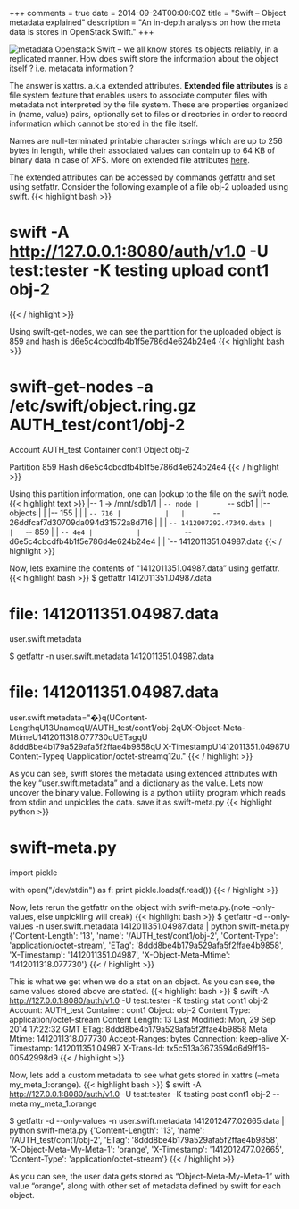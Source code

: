 +++
comments = true
date = 2014-09-24T00:00:00Z
title = "Swift – Object metadata explained"
description = "An in-depth analysis on how the meta data is stores in OpenStack Swift."
+++

![metadata](/assets/metadata.jpg)
Openstack Swift – we all know stores its objects reliably, in a replicated manner. How does swift store the information about the object itself ? i.e. metadata information ?

The answer is  xattrs. a.k.a extended attributes.
**Extended file attributes** is a file system feature that enables users to associate computer files with metadata not interpreted by the file system.  These are properties organized in (name, value) pairs, optionally set to files or directories in order to record information which cannot be stored in the file itself.

Names are null-terminated printable character strings which are up to 256 bytes in length, while their associated values can contain up to 64 KB of binary data in case of XFS.
More on extended file attributes [here](http://en.wikipedia.org/wiki/Extended_file_attributes).

The extended attributes can be accessed by commands getfattr and set using setfattr.
Consider the following example of a file obj-2 uploaded using swift.
{{< highlight bash >}}
# swift -A http://127.0.0.1:8080/auth/v1.0 -U test:tester -K testing upload cont1 obj-2
{{< / highlight >}}

Using swift-get-nodes, we can see the partition for the uploaded object is 859 and hash is d6e5c4cbcdfb4b1f5e786d4e624b24e4
{{< highlight bash >}}
# swift-get-nodes  -a /etc/swift/object.ring.gz AUTH_test/cont1/obj-2

Account  	AUTH_test
Container	cont1
Object   	obj-2


Partition	859
Hash     	d6e5c4cbcdfb4b1f5e786d4e624b24e4
{{< / highlight >}}

Using this partition information, one can lookup to the file on the swift node.
{{< highlight text >}}
|-- 1 -> /mnt/sdb1/1
|   `-- node
|       `-- sdb1
|           |-- objects
|           |   |-- 155
|           |   |   `-- 716
|           |   |       `-- 26ddfcaf7d30709da094d31572a8d716
|           |   |           `-- 1412007292.47349.data
|           |   `-- 859
|           |       `-- 4e4
|           |           `-- d6e5c4cbcdfb4b1f5e786d4e624b24e4
|           |               `-- 1412011351.04987.data
{{< / highlight >}}

Now, lets examine the contents of “1412011351.04987.data” using getfattr.
{{< highlight bash >}}
$ getfattr 1412011351.04987.data
# file: 1412011351.04987.data
user.swift.metadata

$ getfattr -n user.swift.metadata 1412011351.04987.data
# file: 1412011351.04987.data
user.swift.metadata="�}q(UContent-LengthqU13UnameqU/AUTH_test/cont1/obj-2qUX-Object-Meta-MtimeU1412011318.077730qUETagqU 8ddd8be4b179a529afa5f2ffae4b9858qU
                                                                                                                                                                       X-TimestampU1412011351.04987U
                      Content-Typeq	Uapplication/octet-streamq12u."
{{< / highlight >}}

As you can see, swift stores the metadata using extended attributes with the key “user.swift.metadata” and a dictionary as the value.
Lets now uncover the binary value. Following is a python utility program which reads from stdin and unpickles the data. save it as swift-meta.py
{{< highlight python >}}
# swift-meta.py
import pickle

with open("/dev/stdin") as f:
    print pickle.loads(f.read())
{{< / highlight >}}

Now, lets rerun the getfattr on the object with swift-meta.py.(note –only-values, else unpickling will creak)
{{< highlight bash >}}
$ getfattr -d --only-values -n user.swift.metadata 1412011351.04987.data | python swift-meta.py
{'Content-Length': '13', 'name': '/AUTH_test/cont1/obj-2', 'Content-Type': 'application/octet-stream', 'ETag': '8ddd8be4b179a529afa5f2ffae4b9858', 'X-Timestamp': '1412011351.04987', 'X-Object-Meta-Mtime': '1412011318.077730'}
{{< / highlight >}}

This is what we get when we do a stat on an object. As you can see, the same values stored above are stat’ed.
{{< highlight bash >}}
$ swift -A http://127.0.0.1:8080/auth/v1.0 -U test:tester -K testing stat cont1 obj-2
       Account: AUTH_test
     Container: cont1
        Object: obj-2
  Content Type: application/octet-stream
Content Length: 13
 Last Modified: Mon, 29 Sep 2014 17:22:32 GMT
          ETag: 8ddd8be4b179a529afa5f2ffae4b9858
    Meta Mtime: 1412011318.077730
 Accept-Ranges: bytes
    Connection: keep-alive
   X-Timestamp: 1412011351.04987
    X-Trans-Id: tx5c513a3673594d6d9ff16-00542998d9
{{< / highlight >}}

Now, lets add a custom metadata to see what gets stored in xattrs (–meta my_meta_1:orange).
{{< highlight bash >}}
$ swift -A http://127.0.0.1:8080/auth/v1.0 -U test:tester -K testing post cont1 obj-2 --meta my_meta_1:orange

$ getfattr -d --only-values -n user.swift.metadata 1412012477.02665.data | python swift-meta.py
{'Content-Length': '13', 'name': '/AUTH_test/cont1/obj-2', 'ETag': '8ddd8be4b179a529afa5f2ffae4b9858', 'X-Object-Meta-My-Meta-1': 'orange', 'X-Timestamp': '1412012477.02665', 'Content-Type': 'application/octet-stream'}
{{< / highlight >}}

As you can see, the user data gets stored as “Object-Meta-My-Meta-1” with value “orange”, along with other set of metadata defined by swift for each object.
